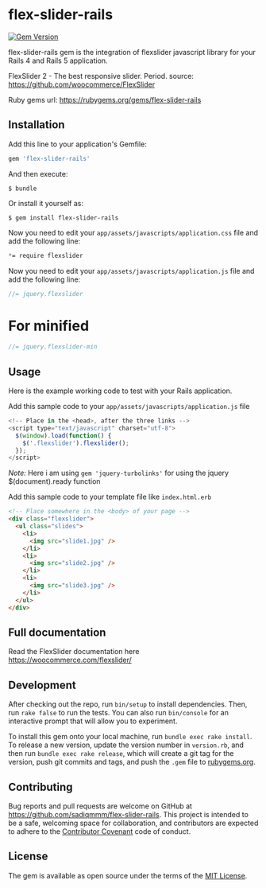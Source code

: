 # flex-slider-rails
[![Gem Version](https://badge.fury.io/rb/flex-slider-rails.svg)](http://badge.fury.io/rb/flex-slider-rails)

flex-slider-rails gem is the integration of flexslider javascript library for your Rails 4 and Rails 5 application.

FlexSlider 2 - The best responsive slider. Period.
source: https://github.com/woocommerce/FlexSlider

Ruby gems url: https://rubygems.org/gems/flex-slider-rails

## Installation

Add this line to your application's Gemfile:

```ruby
gem 'flex-slider-rails'
```

And then execute:

    $ bundle

Or install it yourself as:

    $ gem install flex-slider-rails

Now you need to edit your `app/assets/javascripts/application.css` file and add the following line:

``` css
*= require flexslider
```

Now you need to edit your `app/assets/javascripts/application.js` file and add the following line:

``` javascript
//= jquery.flexslider
```
# For minified

``` javascript
//= jquery.flexslider-min    
```

## Usage

Here is the example working code to test with your Rails application.

Add this sample code to your `app/assets/javascripts/application.js` file

``` javascript
<!-- Place in the <head>, after the three links -->
<script type="text/javascript" charset="utf-8">
  $(window).load(function() {
    $('.flexslider').flexslider();
  });
</script>
```

*Note:* Here i am using `gem 'jquery-turbolinks'` for using the jquery $(document).ready function 

Add this sample code to your template file like `index.html.erb`

``` html
<!-- Place somewhere in the <body> of your page -->
<div class="flexslider">
  <ul class="slides">
    <li>
      <img src="slide1.jpg" />
    </li>
    <li>
      <img src="slide2.jpg" />
    </li>
    <li>
      <img src="slide3.jpg" />
    </li>
  </ul>
</div>
```

## Full documentation 

Read the FlexSlider documentation here https://woocommerce.com/flexslider/

## Development

After checking out the repo, run `bin/setup` to install dependencies. Then, run `rake false` to run the tests. You can also run `bin/console` for an interactive prompt that will allow you to experiment.

To install this gem onto your local machine, run `bundle exec rake install`. To release a new version, update the version number in `version.rb`, and then run `bundle exec rake release`, which will create a git tag for the version, push git commits and tags, and push the `.gem` file to [rubygems.org](https://rubygems.org).

## Contributing

Bug reports and pull requests are welcome on GitHub at https://github.com/sadiqmmm/flex-slider-rails. This project is intended to be a safe, welcoming space for collaboration, and contributors are expected to adhere to the [Contributor Covenant](contributor-covenant.org) code of conduct.


## License

The gem is available as open source under the terms of the [MIT License](http://opensource.org/licenses/MIT).

